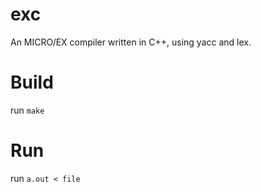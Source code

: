 # exc

An MICRO/EX compiler written in C++, using yacc and lex.

# Build

run `make`

# Run

run `a.out < file`

